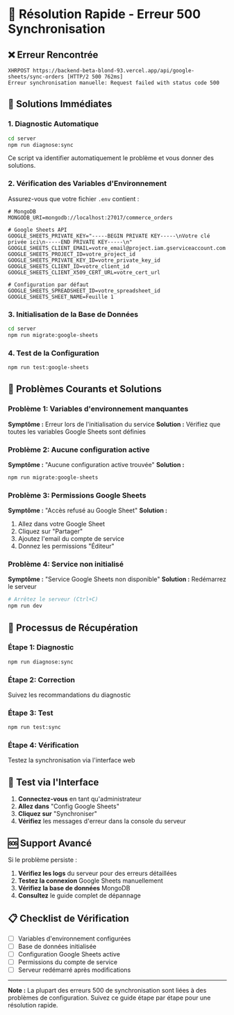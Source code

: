 # 🚨 Résolution Rapide - Erreur 500 Synchronisation

## ❌ Erreur Rencontrée
```
XHRPOST https://backend-beta-blond-93.vercel.app/api/google-sheets/sync-orders [HTTP/2 500 762ms]
Erreur synchronisation manuelle: Request failed with status code 500
```

## 🔧 Solutions Immédiates

### 1. Diagnostic Automatique
```bash
cd server
npm run diagnose:sync
```

Ce script va identifier automatiquement le problème et vous donner des solutions.

### 2. Vérification des Variables d'Environnement
Assurez-vous que votre fichier `.env` contient :

```env
# MongoDB
MONGODB_URI=mongodb://localhost:27017/commerce_orders

# Google Sheets API
GOOGLE_SHEETS_PRIVATE_KEY="-----BEGIN PRIVATE KEY-----\nVotre clé privée ici\n-----END PRIVATE KEY-----\n"
GOOGLE_SHEETS_CLIENT_EMAIL=votre_email@project.iam.gserviceaccount.com
GOOGLE_SHEETS_PROJECT_ID=votre_project_id
GOOGLE_SHEETS_PRIVATE_KEY_ID=votre_private_key_id
GOOGLE_SHEETS_CLIENT_ID=votre_client_id
GOOGLE_SHEETS_CLIENT_X509_CERT_URL=votre_cert_url

# Configuration par défaut
GOOGLE_SHEETS_SPREADSHEET_ID=votre_spreadsheet_id
GOOGLE_SHEETS_SHEET_NAME=Feuille 1
```

### 3. Initialisation de la Base de Données
```bash
cd server
npm run migrate:google-sheets
```

### 4. Test de la Configuration
```bash
npm run test:google-sheets
```

## 🚨 Problèmes Courants et Solutions

### Problème 1: Variables d'environnement manquantes
**Symptôme :** Erreur lors de l'initialisation du service
**Solution :** Vérifiez que toutes les variables Google Sheets sont définies

### Problème 2: Aucune configuration active
**Symptôme :** "Aucune configuration active trouvée"
**Solution :** 
```bash
npm run migrate:google-sheets
```

### Problème 3: Permissions Google Sheets
**Symptôme :** "Accès refusé au Google Sheet"
**Solution :** 
1. Allez dans votre Google Sheet
2. Cliquez sur "Partager"
3. Ajoutez l'email du compte de service
4. Donnez les permissions "Éditeur"

### Problème 4: Service non initialisé
**Symptôme :** "Service Google Sheets non disponible"
**Solution :** Redémarrez le serveur
```bash
# Arrêtez le serveur (Ctrl+C)
npm run dev
```

## 🔄 Processus de Récupération

### Étape 1: Diagnostic
```bash
npm run diagnose:sync
```

### Étape 2: Correction
Suivez les recommandations du diagnostic

### Étape 3: Test
```bash
npm run test:sync
```

### Étape 4: Vérification
Testez la synchronisation via l'interface web

## 📱 Test via l'Interface

1. **Connectez-vous** en tant qu'administrateur
2. **Allez dans** "Config Google Sheets"
3. **Cliquez sur** "Synchroniser"
4. **Vérifiez** les messages d'erreur dans la console du serveur

## 🆘 Support Avancé

Si le problème persiste :

1. **Vérifiez les logs** du serveur pour des erreurs détaillées
2. **Testez la connexion** Google Sheets manuellement
3. **Vérifiez la base de données** MongoDB
4. **Consultez** le guide complet de dépannage

## 📋 Checklist de Vérification

- [ ] Variables d'environnement configurées
- [ ] Base de données initialisée
- [ ] Configuration Google Sheets active
- [ ] Permissions du compte de service
- [ ] Serveur redémarré après modifications

---

**Note :** La plupart des erreurs 500 de synchronisation sont liées à des problèmes de configuration. Suivez ce guide étape par étape pour une résolution rapide.
